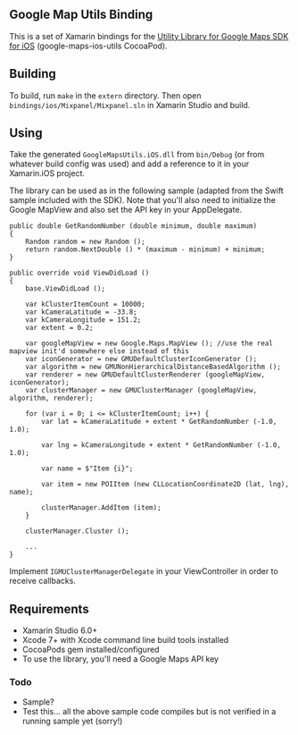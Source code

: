 ﻿## Google Map Utils Binding

This is a set of Xamarin bindings for the [Utility Library for Google Maps SDK for iOS][0] (google-maps-ios-utils CocoaPod).


## Building

To build, run `make` in the `extern` directory. Then open `bindings/ios/Mixpanel/Mixpanel.sln` in Xamarin Studio and build.

## Using

Take the generated `GoogleMapsUtils.iOS.dll` from `bin/Debug` (or from whatever build config was used) and add a reference to it in your Xamarin.iOS project.

The library can be used as in the following sample (adapted from the Swift sample included with the SDK).  Note that you'll also need to initialize the Google MapView and also set the API key in your AppDelegate.


```
public double GetRandomNumber (double minimum, double maximum)
{
	Random random = new Random ();
	return random.NextDouble () * (maximum - minimum) + minimum;
}

public override void ViewDidLoad ()
{
	base.ViewDidLoad ();

	var kClusterItemCount = 10000;
	var kCameraLatitude = -33.8;
	var kCameraLongitude = 151.2;
	var extent = 0.2;

	var googleMapView = new Google.Maps.MapView (); //use the real mapview init'd somewhere else instead of this
	var iconGenerator = new GMUDefaultClusterIconGenerator ();
	var algorithm = new GMUNonHierarchicalDistanceBasedAlgorithm ();
	var renderer = new GMUDefaultClusterRenderer (googleMapView, iconGenerator);
	var clusterManager = new GMUClusterManager (googleMapView, algorithm, renderer);

	for (var i = 0; i <= kClusterItemCount; i++) {
		var lat = kCameraLatitude + extent * GetRandomNumber (-1.0, 1.0);

		var lng = kCameraLongitude + extent * GetRandomNumber (-1.0, 1.0);

		var name = $"Item {i}";

		var item = new POIItem (new CLLocationCoordinate2D (lat, lng), name);

		clusterManager.AddItem (item);
	}

	clusterManager.Cluster ();

	...
}
```

Implement `IGMUClusterManagerDelegate` in your ViewController in order to receive callbacks.


## Requirements

* Xamarin Studio 6.0+
* Xcode 7+ with Xcode command line build tools installed
* CocoaPods gem installed/configured
* To use the library, you'll need a Google Maps API key


### Todo

* Sample?
* Test this... all the above sample code compiles but is not verified in a running sample yet (sorry!)


[0]:https://github.com/googlemaps/google-maps-ios-utils